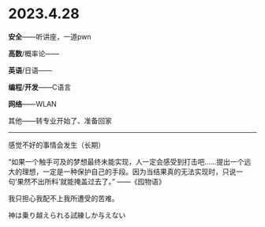 # 2023.4.28

**安全**——听讲座，一道pwn

**高数**/概率论——

**英语**/日语——

**编程**/**开发**——C语言

**网络**——WLAN

其他——转专业开始了、准备回家

------

感觉不好的事情会发生（长期）

“如果一个触手可及的梦想最终未能实现，人一定会感受到打击吧……提出一个远大的理想，一定是一种保护自己的手段。因为当结果真的无法实现时，只说一句‘果然不出所料’就能掩盖过去了。” ——《囮物语》

我只担心我配不上我所遭受的苦难。

神は乗り越えられる試練しか与えない


